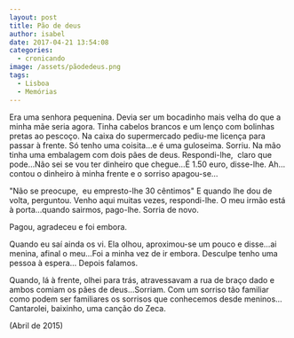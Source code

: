 ```yaml
---
layout: post
title: Pão de deus
author: isabel
date: 2017-04-21 13:54:08
categories:
  - cronicando
image: /assets/pãodedeus.png
tags:
  - Lisboa
  - Memórias
---
```

Era uma senhora pequenina. Devia ser um bocadinho mais velha do que a minha m&atilde;e seria agora. Tinha cabelos brancos e um len&ccedil;o com bolinhas pretas ao pesco&ccedil;o. Na caixa do supermercado pediu-me licen&ccedil;a para passar &agrave; frente. S&oacute; tenho uma coisita…e é uma guloseima. Sorriu. Na m&atilde;o tinha uma embalagem com dois p&atilde;es de deus. Respondi-lhe,&nbsp; claro que pode…N&atilde;o sei se vou ter dinheiro que chegue…&Eacute; 1.50 euro, disse-lhe. Ah…contou o dinheiro &agrave; minha frente e o sorriso apagou-se…

"N&atilde;o se preocupe,&nbsp; eu empresto-lhe 30 c&ecirc;ntimos" E quando lhe dou de volta, perguntou. Venho aqui muitas vezes, respondi-lhe. O meu irm&atilde;o est&aacute; &agrave; porta…quando sairmos, pago-lhe. Sorria de novo.

Pagou, agradeceu e foi embora.&nbsp;

Quando eu sa&iacute; ainda os vi. Ela olhou, aproximou-se um pouco e disse…ai menina, afinal o meu…Foi a minha vez de ir embora. Desculpe tenho uma pessoa &agrave; espera… Depois falamos.&nbsp;

Quando, l&aacute; &agrave; frente, olhei para tr&aacute;s, atravessavam a rua de bra&ccedil;o dado e ambos comiam os p&atilde;es de deus…Sorriam. Com um sorriso t&atilde;o familiar como podem ser familiares os sorrisos que conhecemos desde meninos…Cantarolei, baixinho, uma can&ccedil;&atilde;o do Zeca.

(Abril de 2015)
